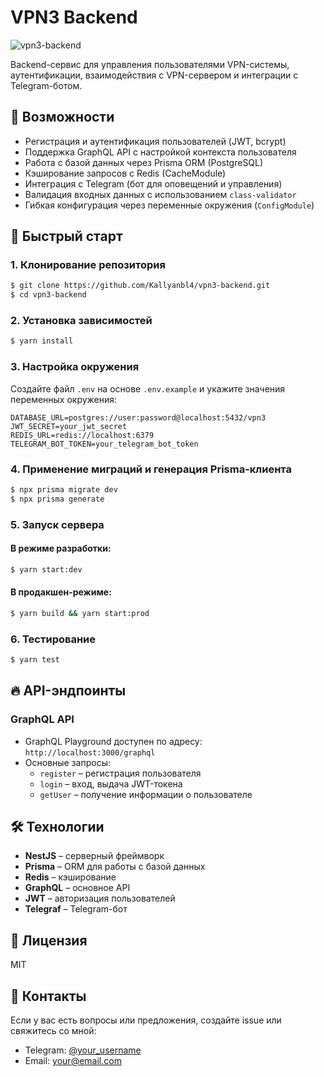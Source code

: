 # VPN3 Backend

![vpn3-backend](https://img.shields.io/badge/status-active-brightgreen)

Backend-сервис для управления пользователями VPN-системы, аутентификации, взаимодействия с VPN-сервером и интеграции с Telegram-ботом.

## 📌 Возможности

- Регистрация и аутентификация пользователей (JWT, bcrypt)
- Поддержка GraphQL API с настройкой контекста пользователя
- Работа с базой данных через Prisma ORM (PostgreSQL)
- Кэширование запросов с Redis (CacheModule)
- Интеграция с Telegram (бот для оповещений и управления)
- Валидация входных данных с использованием `class-validator`
- Гибкая конфигурация через переменные окружения (`ConfigModule`)

## 🚀 Быстрый старт

### 1. Клонирование репозитория
```sh
$ git clone https://github.com/Kallyanbl4/vpn3-backend.git
$ cd vpn3-backend
```

### 2. Установка зависимостей

```sh
$ yarn install
```

### 3. Настройка окружения

Создайте файл `.env` на основе `.env.example` и укажите значения переменных окружения:
```env
DATABASE_URL=postgres://user:password@localhost:5432/vpn3
JWT_SECRET=your_jwt_secret
REDIS_URL=redis://localhost:6379
TELEGRAM_BOT_TOKEN=your_telegram_bot_token
```

### 4. Применение миграций и генерация Prisma-клиента

```sh
$ npx prisma migrate dev
$ npx prisma generate
```

### 5. Запуск сервера

#### В режиме разработки:
```sh
$ yarn start:dev
```

#### В продакшен-режиме:
```sh
$ yarn build && yarn start:prod
```

### 6. Тестирование

```sh
$ yarn test
```

## 🔥 API-эндпоинты

### GraphQL API
- GraphQL Playground доступен по адресу: `http://localhost:3000/graphql`
- Основные запросы:
  - `register` – регистрация пользователя
  - `login` – вход, выдача JWT-токена
  - `getUser` – получение информации о пользователе

## 🛠 Технологии

- **NestJS** – серверный фреймворк
- **Prisma** – ORM для работы с базой данных
- **Redis** – кэширование
- **GraphQL** – основное API
- **JWT** – авторизация пользователей
- **Telegraf** – Telegram-бот

## 📜 Лицензия
MIT

## 👥 Контакты

Если у вас есть вопросы или предложения, создайте issue или свяжитесь со мной:
- Telegram: [@your_username](https://t.me/your_username)
- Email: your@email.com

